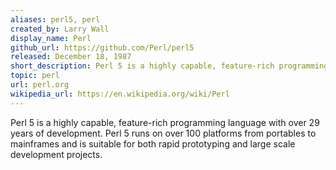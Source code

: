 ```yaml
---
aliases: perl5, perl
created_by: Larry Wall
display_name: Perl
github_url: https://github.com/Perl/perl5
released: December 18, 1987
short_description: Perl 5 is a highly capable, feature-rich programming language.
topic: perl
url: perl.org
wikipedia_url: https://en.wikipedia.org/wiki/Perl
---
```

Perl 5 is a highly capable, feature-rich programming language with over 29 years of development. Perl 5 runs on over 100 platforms from portables to mainframes and is suitable for both rapid prototyping and large scale development projects.
